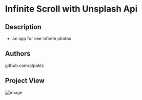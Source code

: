# Infinite Scroll with Unsplash Api
## Description
* an app for see infinite photos

## Authors
github.com/alpakts

## Project View
![image](https://github.com/alpakts/InfiniteScrollJs/assets/73042489/11b5c339-9851-4967-9dd5-3fb763193ef5)

